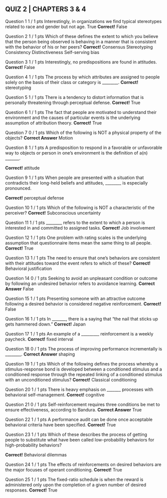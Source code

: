 ## QUIZ 2 | CHAPTERS 3 & 4

Question 1
1 / 1 pts
Interestingly, in organizations we find typical stereotypes related to race and gender but not age.
  True
**Correct!**
  False

Question 2
1 / 1 pts
Which of these defines the extent to which you believe that the person being observed is behaving in a manner that is consistent with the behavior of his or her peers?
**Correct!**
  Consensus
  Stereotyping
  Consistency
  Distinctiveness
  Self-serving bias

Question 3
1 / 1 pts
Interestingly, no predispositions are found in attitudes.
**Correct!**
  False

Question 4
1 / 1 pts
The process by which attributes are assigned to people solely on the basis of their class or category is ________.
**Correct!**
  stereotyping


Question 5
1 / 1 pts
There is a tendency to distort information that is personally threatening through perceptual defense.
**Correct!**
  True


Question 6
1 / 1 pts
The fact that people are motivated to understand their environment and the causes of particular events is the underlying assumption of attribution theory.
**Correct!**
  True


Question 7
0 / 1 pts
Which of the following is NOT a physical property of the objects?
**Correct Answer**
  Motion


Question 8
1 / 1 pts
A predisposition to respond in a favorable or unfavorable way to objects or person in one’s environment is the definition of a(n) _______.

**Correct!**
  attitude

Question 9
1 / 1 pts
When people are presented with a situation that contradicts their long-held beliefs and attitudes, ________ is especially pronounced.

**Correct!**
  perceptual defense


Question 10
1 / 1 pts
Which of the following is NOT a characteristic of the perceiver?
**Correct!**
  Subconscious uncertainty


Question 11
1 / 1 pts
________ refers to the extent to which a person is interested in and committed to assigned tasks.
**Correct!**
  Job involvement


Question 12
1 / 1 pts
One problem with rating scales is the underlying assumption that questionnaire items mean the same thing to all people.
**Correct!**
  True


Question 13
1 / 1 pts
The need to ensure that one’s behaviors are consistent with their attitudes toward the event refers to which of these?
**Correct!**
  Behavioral justification

Question 14
0 / 1 pts
Seeking to avoid an unpleasant condition or outcome by following an undesired behavior refers to avoidance learning.
**Correct Answer**
  False

Question 15
1 / 1 pts
Presenting someone with an attractive outcome following a desired behavior is considered negative reinforcement.
**Correct!**
  False

Question 16
1 / 1 pts
In _______, there is a saying that “the nail that sticks up gets hammered down.”
**Correct!**
  Japan

Question 17
1 / 1 pts
An example of a _________ reinforcement is a weekly paycheck.
**Correct!**
  fixed interval


Question 18
0 / 1 pts
The process of improving performance incrementally is ________.
**Correct Answer**
  shaping


Question 19
1 / 1 pts
Which of the following defines the process whereby a stimulus-response bond is developed between a conditioned stimulus and a conditioned response through the repeated linking of a conditioned stimulus with an unconditioned stimulus?
**Correct!**
  Classical conditioning


Question 20
1 / 1 pts
There is heavy emphasis on _______ processes with behavioral self-management.
**Correct!**
  cognitive


Question 21
0 / 1 pts
Self-reinforcement requires three conditions be met to ensure effectiveness, according to Bandura.
**Correct Answer**
  True


Question 22
1 / 1 pts
A performance audit can be done once acceptable behavioral criteria have been specified.
**Correct!**
  True


Question 23
1 / 1 pts
Which of these describes the process of getting people to substitute what have been called low-probability behaviors for high-probability behaviors?

**Correct!**
  Behavioral dilemmas


Question 24
1 / 1 pts
The effects of reinforcements on desired behaviors are the major focuses of operant conditioning.
**Correct!**
  True


Question 25
1 / 1 pts
The fixed-ratio schedule is when the reward is administered only upon the completion of a given number of desired responses.
**Correct!**
  True
